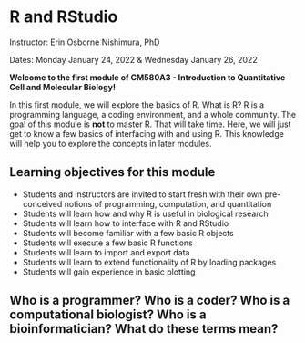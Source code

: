 # R and RStudio

Instructor: Erin Osborne Nishimura, PhD

Dates: Monday January 24, 2022 & Wednesday January 26, 2022

__Welcome to the first module of CM580A3 - Introduction to Quantitative Cell and Molecular Biology!__

In this first module, we will explore the basics of R. What is R? R is a programming language, a coding environment, and a whole community. The goal of this module is __not__ to master R. That will take time. Here, we will just get to know a few basics of interfacing with and using R. This knowledge will help you to explore the concepts in later modules. 


## Learning objectives for this module

  * Students and instructors are invited to start fresh with their own pre-conceived notions of programming, computation, and quantitation
  * Students will learn how and why R is useful in biological research
  * Students will learn how to interface with R and RStudio
  * Students will become familiar with a few basic R objects
  * Students will execute a few basic R functions
  * Students will learn to import and export data
  * Students will learn to extend functionality of R by loading packages
  * Students will gain experience in basic plotting

## Who is a programmer? Who is a coder? Who is a computational biologist? Who is a bioinformatician? What do these terms mean?


